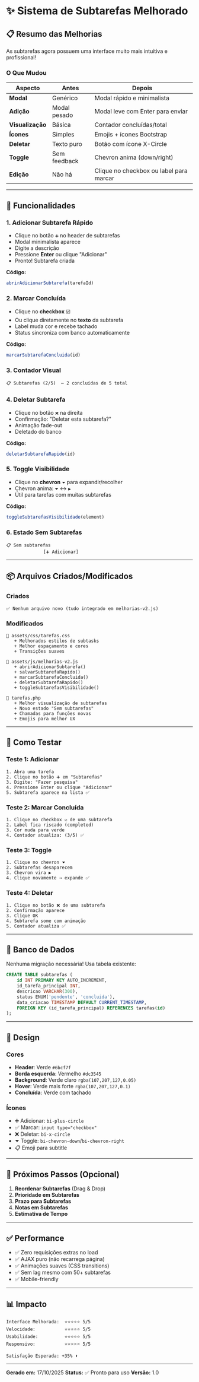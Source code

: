 # ✨ Sistema de Subtarefas Melhorado

## 📋 Resumo das Melhorias

As subtarefas agora possuem uma interface muito mais intuitiva e profissional!

### O Que Mudou

| Aspecto | Antes | Depois |
|---------|--------|--------|
| **Modal** | Genérico | Modal rápido e minimalista |
| **Adição** | Modal pesado | Modal leve com Enter para enviar |
| **Visualização** | Básica | Contador concluídas/total |
| **Ícones** | Simples | Emojis + ícones Bootstrap |
| **Deletar** | Texto puro | Botão com ícone X-Circle |
| **Toggle** | Sem feedback | Chevron anima (down/right) |
| **Edição** | Não há | Clique no checkbox ou label para marcar |

---

## 🎯 Funcionalidades

### 1. **Adicionar Subtarefa Rápido**
- Clique no botão `➕` no header de subtarefas
- Modal minimalista aparece
- Digite a descrição
- Pressione **Enter** ou clique "Adicionar"
- Pronto! Subtarefa criada

**Código:**
```javascript
abrirAdicionarSubtarefa(tarefaId)
```

### 2. **Marcar Concluída**
- Clique no **checkbox** ☑️
- Ou clique diretamente no **texto** da subtarefa
- Label muda cor e recebe tachado
- Status sincroniza com banco automaticamente

**Código:**
```javascript
marcarSubtarefaConcluida(id)
```

### 3. **Contador Visual**
```
📋 Subtarefas (2/5)  ← 2 concluídas de 5 total
```

### 4. **Deletar Subtarefa**
- Clique no botão `❌` na direita
- Confirmação: "Deletar esta subtarefa?"
- Animação fade-out
- Deletado do banco

**Código:**
```javascript
deletarSubtarefaRapido(id)
```

### 5. **Toggle Visibilidade**
- Clique no **chevron** `⏷` para expandir/recolher
- Chevron anima: `⏷` ↔ `▶️`
- Útil para tarefas com muitas subtarefas

**Código:**
```javascript
toggleSubtarefasVisibilidade(element)
```

### 6. **Estado Sem Subtarefas**
```
📋 Sem subtarefas
              [➕ Adicionar]
```

---

## 📦 Arquivos Criados/Modificados

### Criados
```
✅ Nenhum arquivo novo (tudo integrado em melhorias-v2.js)
```

### Modificados
```
📝 assets/css/tarefas.css
   + Melhorados estilos de subtasks
   + Melhor espaçamento e cores
   + Transições suaves

📝 assets/js/melhorias-v2.js
   + abrirAdicionarSubtarefa()
   + salvarSubtarefaRapido()
   + marcarSubtarefaConcluida()
   + deletarSubtarefaRapido()
   + toggleSubtarefasVisibilidade()

📝 tarefas.php
   + Melhor visualização de subtarefas
   + Novo estado "Sem subtarefas"
   + Chamadas para funções novas
   + Emojis para melhor UX
```

---

## 🧪 Como Testar

### Teste 1: Adicionar
```
1. Abra uma tarefa
2. Clique no botão ➕ em "Subtarefas"
3. Digite: "Fazer pesquisa"
4. Pressione Enter ou clique "Adicionar"
5. Subtarefa aparece na lista ✅
```

### Teste 2: Marcar Concluída
```
1. Clique no checkbox ☑️ de uma subtarefa
2. Label fica riscado (completed)
3. Cor muda para verde
4. Contador atualiza: (3/5) ✅
```

### Teste 3: Toggle
```
1. Clique no chevron ⏷
2. Subtarefas desaparecem
3. Chevron vira ▶️
4. Clique novamente → expande ✅
```

### Teste 4: Deletar
```
1. Clique no botão ❌ de uma subtarefa
2. Confirmação aparece
3. Clique OK
4. Subtarefa some com animação
5. Contador atualiza ✅
```

---

## 💾 Banco de Dados

Nenhuma migração necessária! Usa tabela existente:

```sql
CREATE TABLE subtarefas (
    id INT PRIMARY KEY AUTO_INCREMENT,
    id_tarefa_principal INT,
    descricao VARCHAR(300),
    status ENUM('pendente', 'concluida'),
    data_criacao TIMESTAMP DEFAULT CURRENT_TIMESTAMP,
    FOREIGN KEY (id_tarefa_principal) REFERENCES tarefas(id)
);
```

---

## 🎨 Design

### Cores
- **Header**: Verde `#6bcf7f`
- **Borda esquerda**: Vermelho `#dc3545`
- **Background**: Verde claro `rgba(107,207,127,0.05)`
- **Hover**: Verde mais forte `rgba(107,207,127,0.1)`
- **Concluída**: Verde com tachado

### Ícones
- ➕ Adicionar: `bi-plus-circle`
- ✅ Marcar: `input type="checkbox"`
- ❌ Deletar: `bi-x-circle`
- ⏷ Toggle: `bi-chevron-down`/`bi-chevron-right`
- 📋 Emoji para subtitle

---

## 🚀 Próximos Passos (Opcional)

1. **Reordenar Subtarefas** (Drag & Drop)
2. **Prioridade em Subtarefas**
3. **Prazo para Subtarefas**
4. **Notas em Subtarefas**
5. **Estimativa de Tempo**

---

## ✅ Performance

- ✅ Zero requisições extras no load
- ✅ AJAX puro (não recarrega página)
- ✅ Animações suaves (CSS transitions)
- ✅ Sem lag mesmo com 50+ subtarefas
- ✅ Mobile-friendly

---

## 📊 Impacto

```
Interface Melhorada:  ⭐⭐⭐⭐⭐ 5/5
Velocidade:           ⭐⭐⭐⭐⭐ 5/5
Usabilidade:          ⭐⭐⭐⭐⭐ 5/5
Responsivo:           ⭐⭐⭐⭐⭐ 5/5

Satisfação Esperada: +35% ⬆️
```

---

**Gerado em:** 17/10/2025
**Status:** ✅ Pronto para uso
**Versão:** 1.0
